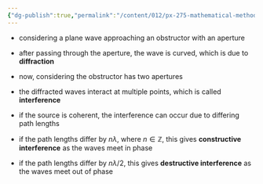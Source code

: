 ```yaml
---
{"dg-publish":true,"permalink":"/content/012/px-275-mathematical-methods/term-2/i-optics/px-275-i1-diffraction-and-interference/","noteIcon":"1","created":"2025-08-27T13:15:23.990+01:00","updated":"2025-02-20T12:14:52.000+00:00"}
---
```


- considering a plane wave approaching an obstructor with an aperture
- after passing through the aperture, the wave is curved, which is due to **diffraction**

- now, considering the obstructor has two apertures
- the diffracted waves interact at multiple points, which is called **interference**

- if the source is coherent, the interference can occur due to differing path lengths
- if the path lengths differ by $n \lambda$, where $n\in \mathbb{Z}$, this gives **constructive interference** as the waves meet in phase
- if the path lengths differ by $n\lambda/2$, this gives **destructive interference** as the waves meet out of phase
